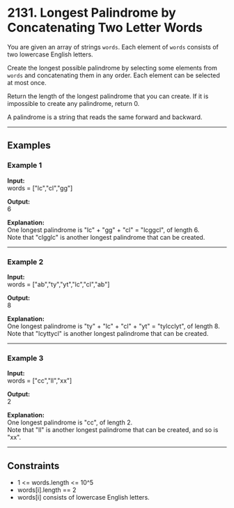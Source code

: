 # 2131. Longest Palindrome by Concatenating Two Letter Words


You are given an array of strings `words`. Each element of `words` consists of two lowercase English letters.

Create the longest possible palindrome by selecting some elements from `words` and concatenating them in any order. Each element can be selected at most once.

Return the length of the longest palindrome that you can create. If it is impossible to create any palindrome, return 0.

A palindrome is a string that reads the same forward and backward.

---

## Examples

### Example 1

**Input:**  
words = ["lc","cl","gg"]

**Output:**  
6

**Explanation:**  
One longest palindrome is "lc" + "gg" + "cl" = "lcggcl", of length 6.  
Note that "clgglc" is another longest palindrome that can be created.

---

### Example 2

**Input:**  
words = ["ab","ty","yt","lc","cl","ab"]

**Output:**  
8

**Explanation:**  
One longest palindrome is "ty" + "lc" + "cl" + "yt" = "tylcclyt", of length 8.  
Note that "lcyttycl" is another longest palindrome that can be created.

---

### Example 3

**Input:**  
words = ["cc","ll","xx"]

**Output:**  
2

**Explanation:**  
One longest palindrome is "cc", of length 2.  
Note that "ll" is another longest palindrome that can be created, and so is "xx".

---

## Constraints

- 1 <= words.length <= 10^5
- words[i].length == 2
- words[i] consists of lowercase English letters.
